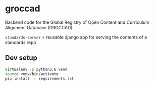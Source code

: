 # groccad
Backend code for the Global Registry of Open Content and Curriculum Alignment Database (GROCCAD)


`standards-server` = reusable django app for serving the contents of a standards repo


## Dev setup

```bash
virtualenv -p python3.6 venv
source venv/bin/activate
pip install -r requirements.txt
```

